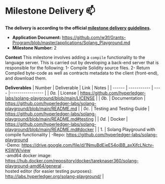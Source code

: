 # Milestone Delivery :mailbox:

**The delivery is according to the official [milestone delivery guidelines](https://github.com/w3f/Grants-Program/blob/master/docs/Support%20Docs/milestone-deliverables-guidelines.md).**

- **Application Document:** https://github.com/w3f/Grants-Program/blob/master/applications/Solang_Playground.md
- **Milestone Number:** 2

**Context**
This milestone involves adding a `compile` functionality to the language server. This is carried out by developing a back-end server that is responsible for the following:
1- Compile Solidity source files.
2- Return Compiled byte-code as well as contracts metadata to the client (front-end), and download them.

**Deliverables**
| Number | Deliverable | Link | Notes |
| ------ | ----------- | ---- |----------------- |
| _0a._ | License | https://github.com/hyperledger-labs/solang-playground/blob/main/LICENSE |
| _0b._ | Documentation | https://github.com/hyperledger-labs/solang-playground/blob/main/README.md |
| _0c._ | Testing and Testing Guide | https://github.com/hyperledger-labs/solang-playground/blob/main/README.md#testing |
| _0d._ | Docker | https://github.com/hyperledger-labs/solang-playground/blob/main/README.md#docker |
| 1. | Solang Playground with compile functionality | -Repo: https://github.com/hyperledger-labs/solang-playground <br> -Demo: https://drive.google.com/file/d/1NmuBdEieE54ojBB_axXifcLNctv-KSWW/view <br> -amd64 docker image: https://hub.docker.com/repository/docker/tareknaser360/solang-playground-amd64/general .<br> hosted editor (for easier testing purposes): http://labs.hyperledger.org/solang-playground/ |
